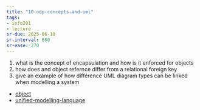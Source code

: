 ```yaml
---
title: "10-oop-concepts-and-uml"
tags: 
- info201 
- lecture
sr-due: 2025-06-10
sr-interval: 680
sr-ease: 270
---
```


1. what is the concept of encapsulation and how is it enforced for objects
2. how does and object refernce differ from a relational foreign key
3. give an example of how difference UML diagram types can be linked when modelling a system

- [object](notes/object.md)
- [unified-modelling-language](notes/unified-modelling-language.md)
